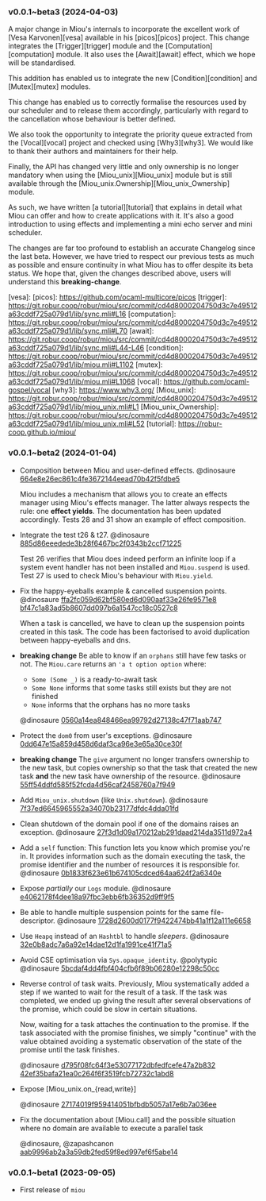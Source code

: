 ### v0.0.1~beta3 (2024-04-03)

A major change in Miou's internals to incorporate the excellent work of
[Vesa Karvonen][vesa] available in his [picos][picos] project. This change
integrates the [Trigger][trigger] module and the [Computation][computation]
module. It also uses the [Await][await] effect, which we hope will be
standardised.

This addition has enabled us to integrate the new [Condition][condition] and
[Mutex][mutex] modules.

This change has enabled us to correctly formalise the resources used by our
scheduler and to release them accordingly, particularly with regard to the
cancellation whose behaviour is better defined.

We also took the opportunity to integrate the priority queue extracted from the
[Vocal][vocal] project and checked using [Why3][why3]. We would like to thank
their authors and maintainers for their help.

Finally, the API has changed very little and only ownership is no longer
mandatory when using the [Miou_unix][Miou_unix] module but is still available
through the [Miou_unix.Ownership][Miou_unix_Ownership] module.

As such, we have written [a tutorial][tutorial] that explains in detail what
Miou can offer and how to create applications with it. It's also a good
introduction to using effects and implementing a mini echo server and mini
scheduler.

The changes are far too profound to establish an accurate Changelog since the
last beta. However, we have tried to respect our previous tests as much as
possible and ensure continuity in what Miou has to offer despite its beta
status. We hope that, given the changes described above, users will understand
this **breaking-change**.

[vesa]:
[picos]: https://github.com/ocaml-multicore/picos
[trigger]: https://git.robur.coop/robur/miou/src/commit/cd4d8000204750d3c7e49512a63cddf725a079d1/lib/sync.mli#L16
[computation]: https://git.robur.coop/robur/miou/src/commit/cd4d8000204750d3c7e49512a63cddf725a079d1/lib/sync.mli#L70
[await]: https://git.robur.coop/robur/miou/src/commit/cd4d8000204750d3c7e49512a63cddf725a079d1/lib/sync.mli#L44-L46
[condition]: https://git.robur.coop/robur/miou/src/commit/cd4d8000204750d3c7e49512a63cddf725a079d1/lib/miou.mli#L1102
[mutex]: https://git.robur.coop/robur/miou/src/commit/cd4d8000204750d3c7e49512a63cddf725a079d1/lib/miou.mli#L1068
[vocal]: https://github.com/ocaml-gospel/vocal
[why3]: https://www.why3.org/
[Miou_unix]: https://git.robur.coop/robur/miou/src/commit/cd4d8000204750d3c7e49512a63cddf725a079d1/lib/miou_unix.mli#L1
[Miou_unix_Ownership]: https://git.robur.coop/robur/miou/src/commit/cd4d8000204750d3c7e49512a63cddf725a079d1/lib/miou_unix.mli#L52
[tutorial]: https://robur-coop.github.io/miou/

### v0.0.1~beta2 (2024-01-04)

- Composition between Miou and user-defined effects. @dinosaure
  [664e8e26ec861c4fe3672144eead70b42f5fdbe5](https://git.robur.coop/robur/miou/commit/664e8e26ec861c4fe3672144eead70b42f5fdbe5)

  Miou includes a mechanism that allows you to create an effects manager using
  Miou's effects manager. The latter always respects the rule: one **effect
  yields**. The documentation has been updated accordingly. Tests 28 and 31 show
  an example of effect composition.

- Integrate the test t26 & t27. @dinosaure
  [885d86eeedede3b28f6467bc2f0343b2ccf71225](https://git.robur.coop/robur/miou/commit/885d86eeedede3b28f6467bc2f0343b2ccf71225)

  Test 26 verifies that Miou does indeed perform an infinite loop if a system
  event handler has not been installed and `Miou.suspend` is used. Test 27 is
  used to check Miou's behaviour with `Miou.yield`.

- Fix the happy-eyeballs example & cancelled suspension points. @dinosaure
  [ffa2fc059d62bf580ed6d090aaf33e26fe9571e8](https://git.robur.coop/robur/miou/commit/ffa2fc059d62bf580ed6d090aaf33e26fe9571e8)
  [bf47c1a83ad5b8607dd097b6a1547cc18c0527c8](https://git.robur.coop/robur/miou/commit/bf47c1a83ad5b8607dd097b6a1547cc18c0527c8)

  When a task is cancelled, we have to clean up the suspension points created
  in this task. The code has been factorised to avoid duplication between
  happy-eyeballs and dns.

- **breaking change** Be able to know if an `orphans` still have few tasks or
  not. The `Miou.care` returns an `'a t option option` where:
  + `Some (Some _)` is a ready-to-await task
  + `Some None` informs that some tasks still exists but they are not finished
  + `None` informs that the orphans has no more tasks

  @dinosaure
  [0560a14ea848466ea99792d27138c47f71aab747](https://git.robur.coop/robur/miou/commit/bf47c1a83ad5b8607dd097b6a1547cc18c0527c8)

- Protect the `dom0` from user's exceptions. @dinosaure
  [0dd647e15a859d458d6daf3ca96e3e65a30ce30f](https://git.robur.coop/robur/miou/commit/0dd647e15a859d458d6daf3ca96e3e65a30ce30f)

- **breaking change** The `give` argument no longer transfers ownership to the
  new task, but copies ownership so that the task that created the new task
  **and** the new task have ownership of the resource. @dinosaure
  [55ff54ddfd585f52fcda4d56caf2458760a7f949](https://git.robur.coop/robur/miou/commit/55ff54ddfd585f52fcda4d56caf2458760a7f949)

- Add `Miou_unix.shutdown` (like `Unix.shutdown`). @dinosaure
  [7f37ed6645965552a34070b23177dfdc4dda01fd](https://git.robur.coop/robur/miou/commit/7f37ed6645965552a34070b23177dfdc4dda01fd)

- Clean shutdown of the domain pool if one of the domains raises an exception.
  @dinosaure
  [27f3d1d09a170212ab291daad214da3511d972a4](https://git.robur.coop/robur/miou/commit/27f3d1d09a170212ab291daad214da3511d972a4)

- Add a `self` function: This function lets you know which promise you're in. It
  provides information such as the domain executing the task, the promise
  identifier and the number of resources it is responsible for. @dinosaure
  [0b1833f623e61b674105cdced64aa624f2a6340e](https://git.robur.coop/robur/miou/commit/0b1833f623e61b674105cdced64aa624f2a6340e)

- Expose _partially_ our `Logs` module. @dinosaure
  [e4062178f4dee18a97fbc3ebb6fb36352d9ff9f5](https://git.robur.coop/robur/miou/commit/e4062178f4dee18a97fbc3ebb6fb36352d9ff9f5)

- Be able to handle multiple suspension points for the same file-descriptor.
  @dinosaure
  [1728d2600d0177f9422474bb41a1f12a111e6658](https://git.robur.coop/robur/miou/commit/1728d2600d0177f9422474bb41a1f12a111e6658)

- Use `Heapq` instead of an `Hashtbl` to handle _sleepers_. @dinosaure
  [32e0b8adc7a6a92e14dae12d1fa1991ce41f71a5](https://git.robur.coop/robur/miou/commit/32e0b8adc7a6a92e14dae12d1fa1991ce41f71a5)

- Avoid CSE optimisation via `Sys.opaque_identity`. @polytypic @dinosaure
  [5bcdaf4dd4fbf404cfb6f89b06280e12298c50cc](https://git.robur.coop/robur/miou/commit/5bcdaf4dd4fbf404cfb6f89b06280e12298c50cc)

- Reverse control of task waits. Previously, Miou systematically added a step if
  we wanted to wait for the result of a task. If the task was completed, we
  ended up giving the result after several observations of the promise, which
  could be slow in certain situations.

  Now, waiting for a task attaches the continuation to the promise. If the task
  associated with the promise finishes, we simply "continue" with the value
  obtained avoiding a systematic observation of the state of the promise until
  the task finishes.

  @dinosaure
  [d795f08fc64f3e53077172dbfedfcefe47a2b832](https://git.robur.coop/robur/miou/commit/d795f08fc64f3e53077172dbfedfcefe47a2b832)
  [42ef35bafa21ea0c264f6f3519fcb72732c1abd8](https://git.robur.coop/robur/miou/commit/42ef35bafa21ea0c264f6f3519fcb72732c1abd8)

- Expose [Miou_unix.on_{read,write}]

  @dinosaure
  [27174019f959414051bfbdb5057a17e6b7a036ee](https://git.robur.coop/robur/miou/commit/27174019f959414051bfbdb5057a17e6b7a036ee)

- Fix the documentation about [Miou.call] and the possible situation where no
  domain are available to execute a parallel task

  @dinosaure, @zapashcanon
  [aab9996ab2a3a59db2fed59f8ed997ef6f5abe14](https://git.robur.coop/robur/miou/commit/aab9996ab2a3a59db2fed59f8ed997ef6f5abe14)

### v0.0.1~beta1 (2023-09-05)

- First release of `miou`
